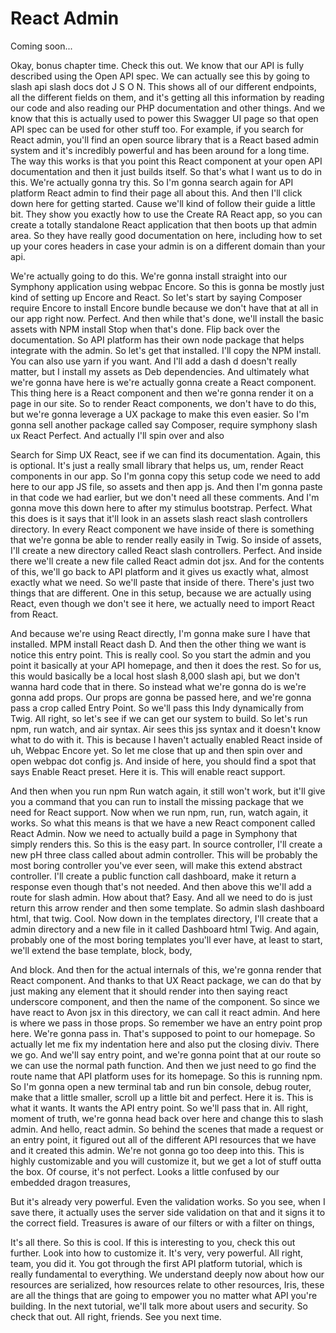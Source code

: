 # React Admin

Coming soon...

Okay, bonus chapter time. Check this out. We know that our API is fully described
using the Open API spec. We can actually see this by going to slash api slash docs
dot J S O N. This shows all of our different endpoints, all the different fields on
them, and it's getting all this information by reading our code and also reading our
PHP documentation and other things. And we know that this is actually used to power
this Swagger UI page so that open API spec can be used for other stuff too. For
example, if you search for React admin, you'll find an open source library that is a
React based admin system and it's incredibly powerful and has been around for a long
time. The way this works is that you point this React component at your open API
documentation and then it just builds itself. So that's what I want us to do in this.
We're actually gonna try this. So I'm gonna search again for API platform React admin
to find their page all about this. And then I'll click down here for getting started.
Cause we'll kind of follow their guide a little bit. They show you exactly how to use
the Create RA React app, so you can create a totally standalone React application
that then boots up that admin area. So they have really good documentation on here,
including how to set up your cores headers in case your admin is on a different
domain than your api.

We're actually going to do this. We're gonna install straight into our Symphony
application using webpac Encore. So this is gonna be mostly just kind of setting up
Encore and React. So let's start by saying Composer require Encore to install Encore
bundle because we don't have that at all in our app right now. Perfect. And then
while that's done, we'll install the basic assets with NPM install Stop when that's
done. Flip back over the documentation. So API platform has their own node package
that helps integrate with the admin. So let's get that installed. I'll copy the NPM
install. You can also use yarn if you want. And I'll add a dash d doesn't really
matter, but I install my assets as Deb dependencies. And ultimately what we're gonna
have here is we're actually gonna create a React component. This thing here is a
React component and then we're gonna render it on a page in our site. So to render
React components, we don't have to do this, but we're gonna leverage a UX package to
make this even easier. So I'm gonna sell another package called say Composer, require
symphony slash ux React Perfect. And actually I'll spin over and also

Search for Simp UX React, see if we can find its documentation. Again, this is
optional. It's just a really small library that helps us, um, render React components
in our app. So I'm gonna copy this setup code we need to add here to our app JS file,
so assets and then app js. And then I'm gonna paste in that code we had earlier, but
we don't need all these comments. And I'm gonna move this down here to after my
stimulus bootstrap. Perfect. What this does is it says that it'll look in an assets
slash react slash controllers directory. In every React component we have inside of
there is something that we're gonna be able to render really easily in Twig. So
inside of assets, I'll create a new directory called React slash controllers.
Perfect. And inside there we'll create a new file called React admin dot jsx. And for
the contents of this, we'll go back to API platform and it gives us exactly what,
almost exactly what we need. So we'll paste that inside of there. There's just two
things that are different. One in this setup, because we are actually using React,
even though we don't see it here, we actually need to import React from React.

And because we're using React directly, I'm gonna make sure I have that installed.
MPM install React dash D. And then the other thing we want is notice this entry
point. This is really cool. So you start the admin and you point it basically at your
API homepage, and then it does the rest. So for us, this would basically be a local
host slash 8,000 slash api, but we don't wanna hard code that in there. So instead
what we're gonna do is we're gonna add props. Our props are gonna be passed here, and
we're gonna pass a crop called Entry Point. So we'll pass this Indy dynamically from
Twig. All right, so let's see if we can get our system to build. So let's run npm,
run watch, and air syntax. Air sees this jss syntax and it doesn't know what to do
with it. This is because I haven't actually enabled React inside of uh, Webpac Encore
yet. So let me close that up and then spin over and open webpac dot config js. And
inside of here, you should find a spot that says Enable React preset. Here it is.
This will enable react support.

And then when you run npm Run watch again, it still won't work, but it'll give you a
command that you can run to install the missing package that we need for React
support. Now when we run npm, run, run, watch again, it works. So what this means is
that we have a new React component called React Admin. Now we need to actually build
a page in Symphony that simply renders this. So this is the easy part. In source
controller, I'll create a new pH three class called about admin controller. This will
be probably the most boring controller you've ever seen, will make this extend
abstract controller. I'll create a public function call dashboard, make it return a
response even though that's not needed. And then above this we'll add a route for
slash admin. How about that? Easy. And all we need to do is just return this arrow
render and then some template. So admin slash dashboard html, that twig. Cool. Now
down in the templates directory, I'll create that a admin directory and a new file in
it called Dashboard html Twig. And again, probably one of the most boring templates
you'll ever have, at least to start, we'll extend the base template, block, body,

And block. And then for the actual internals of this, we're gonna render that React
component. And thanks to that UX React package, we can do that by just making any
element that it should render into then saying react underscore component, and then
the name of the component. So since we have react to Avon jsx in this directory, we
can call it react admin. And here is where we pass in those props. So remember we
have an entry point prop here. We're gonna pass in. That's supposed to point to our
homepage. So actually let me fix my indentation here and also put the closing diviv.
There we go. And we'll say entry point, and we're gonna point that at our route so we
can use the normal path function. And then we just need to go find the route name
that API platform uses for its homepage. So this is running npm. So I'm gonna open a
new terminal tab and run bin console, debug router, make that a little smaller,
scroll up a little bit and perfect. Here it is. This is what it wants. It wants the
API entry point. So we'll pass that in. All right, moment of truth, we're gonna head
back over here and change this to slash admin. And hello, react admin. So behind the
scenes that made a request or an entry point, it figured out all of the different API
resources that we have and it created this admin. We're not gonna go too deep into
this. This is highly customizable and you will customize it, but we get a lot of
stuff outta the box. Of course, it's not perfect. Looks a little confused by our
embedded dragon treasures,

But it's already very powerful. Even the validation works. So you see, when I save
there, it actually uses the server side validation on that and it signs it to the
correct field. Treasures is aware of our filters or with a filter on things,

It's all there. So this is cool. If this is interesting to you, check this out
further. Look into how to customize it. It's very, very powerful. All right, team,
you did it. You got through the first API platform tutorial, which is really
fundamental to everything. We understand deeply now about how our resources are
serialized, how resources relate to other resources, Iris, these are all the things
that are going to empower you no matter what API you're building. In the next
tutorial, we'll talk more about users and security. So check that out. All right,
friends. See you next time.

